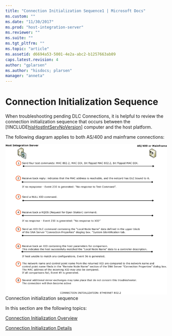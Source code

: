 ```yaml
---
title: "Connection Initialization Sequence1 | Microsoft Docs"
ms.custom: ""
ms.date: "11/30/2017"
ms.prod: "host-integration-server"
ms.reviewer: ""
ms.suite: ""
ms.tgt_pltfrm: ""
ms.topic: "article"
ms.assetid: d6694a53-5001-4e2a-abc2-b1257663ab09
caps.latest.revision: 4
author: "gplarsen"
ms.author: "hisdocs; plarsen"
manager: "anneta"
---
```

# Connection Initialization Sequence
When troubleshooting pending DLC Connections, it is helpful to review the connection initialization sequence that occurs between the [!INCLUDE[hisHostIntServNoVersion](../includes/hishostintservnoversion-md.md)] computer and the host platform.  
  
 The following diagram applies to both AS/400 and mainframe connections:  
  
 ![](../core/media/trb-handshake.gif "trb_handshake")  
Connection initialization sequence  
  
 In this section are the following topics:  
  
 [Connection Initialization Overview](../core/connection-initialization-overview1.md)  
  
 [Connection Initialization Details](../core/connection-initialization-details2.md)